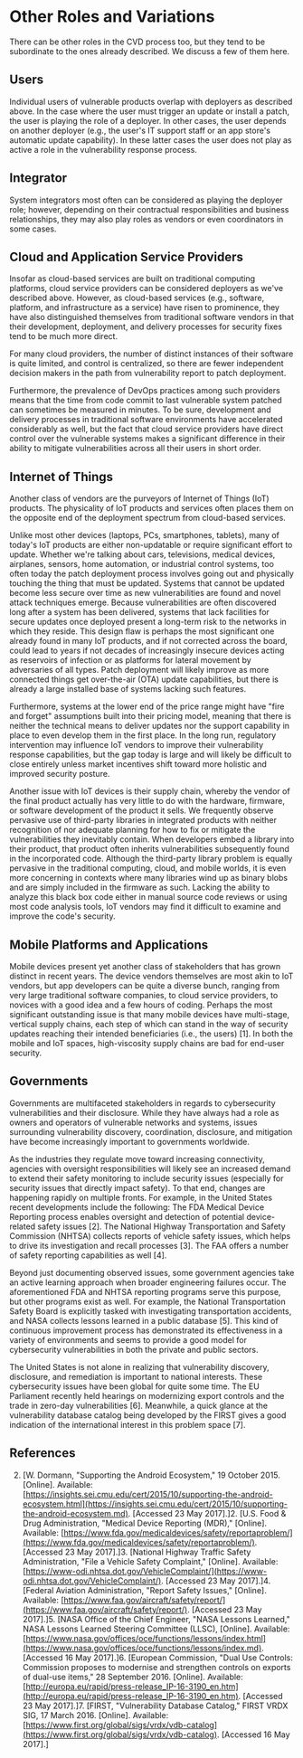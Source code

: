 # Other Roles and Variations

There can be other roles in the CVD process too, but they tend to be
subordinate to the ones already described. We discuss a few of them
here.

## Users

Individual users of vulnerable products overlap with deployers as
described above. In the case where the user must trigger an update or
install a patch, the user is playing the role of a deployer. In other
cases, the user depends on another deployer (e.g., the user's IT
support staff or an app store's automatic update capability). In these
latter cases the user does not play as active a role in the
vulnerability response process.

## Integrator

System integrators most often can be considered as playing the deployer
role; however, depending on their contractual responsibilities and
business relationships, they may also play roles as vendors or even
coordinators in some cases.

## Cloud and Application Service Providers

Insofar as cloud-based services are built on traditional computing
platforms, cloud service providers can be considered deployers as we've
described above. However, as cloud-based services (e.g., software,
platform, and infrastructure as a service) have risen to prominence,
they have also distinguished themselves from traditional software
vendors in that their development, deployment, and delivery processes
for security fixes tend to be much more direct.

For many cloud providers, the number of distinct instances of their
software is quite limited, and control is centralized, so there are
fewer independent decision makers in the path from vulnerability report
to patch deployment.

Furthermore, the prevalence of DevOps practices among such providers
means that the time from code commit to last vulnerable system patched
can sometimes be measured in minutes. To be sure, development and
delivery processes in traditional software environments have accelerated
considerably as well, but the fact that cloud service providers have
direct control over the vulnerable systems makes a significant
difference in their ability to mitigate vulnerabilities across all their
users in short order.

## Internet of Things

Another class of vendors are the purveyors of Internet of Things (IoT)
products. The physicality of IoT products and services often places them
on the opposite end of the deployment spectrum from cloud-based
services.

Unlike most other devices (laptops, PCs, smartphones, tablets), many of
today's IoT products are either non-updatable or require significant
effort to update. Whether we're talking about cars, televisions,
medical devices, airplanes, sensors, home automation, or industrial
control systems, too often today the patch deployment process involves
going out and physically touching the thing that must be updated.
Systems that cannot be updated become less secure over time as new
vulnerabilities are found and novel attack techniques emerge. Because
vulnerabilities are often discovered long after a system has been
delivered, systems that lack facilities for secure updates once deployed
present a long-term risk to the networks in which they reside. This
design flaw is perhaps the most significant one already found in many
IoT products, and if not corrected across the board, could lead to years
if not decades of increasingly insecure devices acting as reservoirs of
infection or as platforms for lateral movement by adversaries of all
types. Patch deployment will likely improve as more connected things get
over-the-air (OTA) update capabilities, but there is already a large
installed base of systems lacking such features.

Furthermore, systems at the lower end of the price range might have
"fire and forget" assumptions built into their pricing model, meaning
that there is neither the technical means to deliver updates nor the
support capability in place to even develop them in the first place. In
the long run, regulatory intervention may influence IoT vendors to
improve their vulnerability response capabilities, but the gap today is
large and will likely be difficult to close entirely unless market
incentives shift toward more holistic and improved security posture.

Another issue with IoT devices is their supply chain, whereby the vendor
of the final product actually has very little to do with the hardware,
firmware, or software development of the product it sells. We frequently
observe pervasive use of third-party libraries in integrated products
with neither recognition of nor adequate planning for how to fix or
mitigate the vulnerabilities they inevitably contain. When developers
embed a library into their product, that product often inherits
vulnerabilities subsequently found in the incorporated code. Although
the third-party library problem is equally pervasive in the traditional
computing, cloud, and mobile worlds, it is even more concerning in
contexts where many libraries wind up as binary blobs and are simply
included in the firmware as such. Lacking the ability to analyze this
black box code either in manual source code reviews or using most code
analysis tools, IoT vendors may find it difficult to examine and improve
the code's security.

## Mobile Platforms and Applications

Mobile devices present yet another class of stakeholders that has grown
distinct in recent years. The device vendors themselves are most akin to
IoT vendors, but app developers can be quite a diverse bunch, ranging
from very large traditional software companies, to cloud service
providers, to novices with a good idea and a few hours of coding.
Perhaps the most significant outstanding issue is that many mobile
devices have multi-stage, vertical supply chains, each step of which can
stand in the way of security updates reaching their intended
beneficiaries (i.e., the users) \[1\]. In both the mobile and IoT
spaces, high-viscosity supply chains are bad for end-user
security.

## Governments

Governments are multifaceted stakeholders in regards to cybersecurity
vulnerabilities and their disclosure. While they have always had a role
as owners and operators of vulnerable networks and systems, issues
surrounding vulnerability discovery, coordination, disclosure, and
mitigation have become increasingly important to governments worldwide.

As the industries they regulate move toward increasing connectivity,
agencies with oversight responsibilities will likely see an increased
demand to extend their safety monitoring to include security issues
(especially for security issues that directly impact safety). To that
end, changes are happening rapidly on multiple fronts. For example, in
the United States recent developments include the following: The FDA
Medical Device Reporting process enables oversight and detection of
potential device-related safety issues \[2\]. The National Highway
Transportation and Safety Commission (NHTSA) collects reports of vehicle
safety issues, which helps to drive its investigation and recall
processes \[3\]. The FAA offers a number of safety reporting
capabilities as well \[4\].

Beyond just documenting observed issues, some government agencies take
an active learning approach when broader engineering failures occur. The
aforementioned FDA and NHTSA reporting programs serve this purpose, but
other programs exist as well. For example, the National Transportation
Safety Board is explicitly tasked with investigating transportation
accidents, and NASA collects lessons learned in a public database \[5\].
This kind of continuous improvement process has demonstrated its
effectiveness in a variety of environments and seems to provide a good
model for cybersecurity vulnerabilities in both the private and public
sectors.

The United States is not alone in realizing that vulnerability
discovery, disclosure, and remediation is important to national
interests. These cybersecurity issues have been global for quite some
time. The EU Parliament recently held hearings on modernizing export
controls and the trade in zero-day vulnerabilities \[6\]. Meanwhile, a
quick glance at the vulnerability database catalog being developed by
the FIRST gives a good indication of the international interest in this
problem space
\[7\].

## References

2. [W. Dormann, "Supporting the Android Ecosystem," 19 October 2015.
    \[Online\]. Available:
    [https://insights.sei.cmu.edu/cert/2015/10/supporting-the-android-ecosystem.html](https://insights.sei.cmu.edu/cert/2015/10/supporting-the-android-ecosystem.md). \[Accessed 23 May
    2017\].]2.  [U.S. Food & Drug Administration, "Medical Device Reporting
    (MDR)," \[Online\]. Available:
    [https://www.fda.gov/medicaldevices/safety/reportaproblem/](https://www.fda.gov/medicaldevices/safety/reportaproblem/). \[Accessed 23 May
    2017\].]3.  [National Highway Traffic Safety Administration, "File a Vehicle
    Safety Complaint," \[Online\]. Available:
    [https://www-odi.nhtsa.dot.gov/VehicleComplaint/](https://www-odi.nhtsa.dot.gov/VehicleComplaint/). \[Accessed 23 May
    2017\].]4.  [Federal Aviation Administration, "Report Safety Issues,"
    \[Online\]. Available:
    [https://www.faa.gov/aircraft/safety/report/](https://www.faa.gov/aircraft/safety/report/). \[Accessed 23 May
    2017\].]5.  [NASA Office of the Chief Engineer, "NASA Lessons Learned," NASA
    Lessons Learned Steering Committee (LLSC), \[Online\]. Available:
    [https://www.nasa.gov/offices/oce/functions/lessons/index.html](https://www.nasa.gov/offices/oce/functions/lessons/index.md). \[Accessed 16 May
    2017\].]6.  [European Commission, "Dual Use Controls: Commission proposes to
    modernise and strengthen controls on exports of dual-use items," 28
    September 2016. \[Online\]. Available:
    [http://europa.eu/rapid/press-release_IP-16-3190_en.htm](http://europa.eu/rapid/press-release_IP-16-3190_en.htm). \[Accessed 23 May
    2017\].]7.  [FIRST, "Vulnerability Database Catalog," FIRST VRDX SIG, 17
    March 2016. \[Online\]. Available:
    [https://www.first.org/global/sigs/vrdx/vdb-catalog](https://www.first.org/global/sigs/vrdx/vdb-catalog). \[Accessed 16 May
    2017\].]
